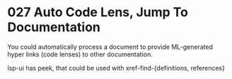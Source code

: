 # 027 Auto Code Lens, Jump To Documentation

You could automatically process a document to provide ML-generated hyper links (code lenses) to other documentation.

lsp-ui has peek, that could be used with xref-find-{definitions, references}
